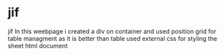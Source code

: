 # jif
jif
In this weebpage i created a div on container and used position grid for table managment as it is better than table 
used external css for styling the sheet html document 
